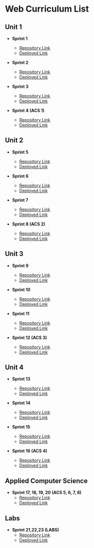 # Web Curriculum List
## Unit 1

- **Sprint 1**
  - [Repository Link](https://github.com)
  - [Deployed Link](https://github.com)

- **Sprint 2**
  - [Repository Link](https://github.com)
  - [Deployed Link](https://github.com)

- **Sprint 3**
  - [Repository Link](https://github.com)
  - [Deployed Link](https://github.com)

- **Sprint 4 (ACS 1)**
  - [Repository Link]([https://github.com](https://github.com/decagondev/web-acs-1))
  - [Deployed Link]([https://github.com](https://decagondev.github.io/web-acs-1/))

## Unit 2

- **Sprint 5**
  - [Repository Link](https://github.com)
  - [Deployed Link](https://github.com)

- **Sprint 6**
  - [Repository Link](https://github.com)
  - [Deployed Link](https://github.com)

- **Sprint 7**
  - [Repository Link](https://github.com)
  - [Deployed Link](https://github.com)

- **Sprint 8 (ACS 2)**
  - [Repository Link](https://github.com)
  - [Deployed Link](https://github.com)
 
## Unit 3

- **Sprint 9**
  - [Repository Link](https://github.com)
  - [Deployed Link](https://github.com)

- **Sprint 10**
  - [Repository Link](https://github.com)
  - [Deployed Link](https://github.com)

- **Sprint 11**
  - [Repository Link](https://github.com)
  - [Deployed Link](https://github.com)

- **Sprint 12 (ACS 3)**
  - [Repository Link](https://github.com)
  - [Deployed Link](https://github.com)
    
## Unit 4

- **Sprint 13**
  - [Repository Link](https://github.com)
  - [Deployed Link](https://github.com)

- **Sprint 14**
  - [Repository Link](https://github.com)
  - [Deployed Link](https://github.com)

- **Sprint 15**
  - [Repository Link](https://github.com)
  - [Deployed Link](https://github.com)

- **Sprint 16 (ACS 4)**
  - [Repository Link](https://github.com)
  - [Deployed Link](https://github.com)
 
## Applied Computer Science

- **Sprint 17, 18, 19, 20 (ACS 5, 6, 7, 8)**
  - [Repository Link](https://github.com)
  - [Deployed Link](https://github.com)

## Labs
- **Sprint 21,22,23 (LABS)**
  - [Repository Link](https://github.com)
  - [Deployed Link](https://github.com)
